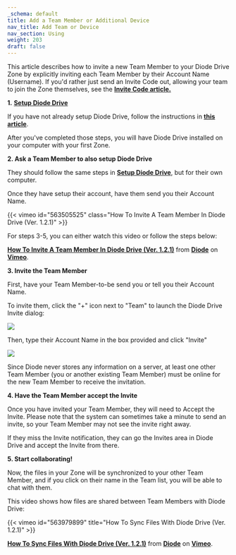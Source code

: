 ```yaml
---
_schema: default
title: Add a Team Member or Additional Device
nav_title: Add Team or Device
nav_section: Using
weight: 203
draft: false
---
```

This article describes how to invite a new Team Member to your Diode Drive Zone by explicitly inviting each Team Member by their Account Name (Username). If you'd rather just send an Invite Code out, allowing your team to join the Zone themselves, see the <a href="https://app.docs.diode.io/docs/using/invite-codes/" target="_blank" rel="noopener"><strong>Invite Code article.</strong></a>

**1\.** <a href="https://app.docs.diode.io/docs/" target="_blank" rel="noopener"><strong>Setup Diode Drive</strong></a>

If you have not already setup Diode Drive, follow the instructions in <a href="https://app.docs.diode.io/docs/" target="_blank" rel="noopener"><strong>this article</strong></a>.

After you've completed those steps, you will have Diode Drive installed on your computer with your first Zone.

**2\. Ask a Team Member to also setup Diode Drive**

They should follow the same steps in <a href="https://app.docs.diode.io/docs/" target="_blank" rel="noopener"><strong>Setup Diode Drive</strong></a>, but for their own computer.

Once they have setup their account, have them send you their Account Name.

{{< vimeo id="563505525" class="How To Invite A Team Member In Diode Drive (Ver. 1.2.1)" >}}

For steps 3-5, you can either watch this video or follow the steps below:

[**How To Invite A Team Member In Diode Drive (Ver. 1.2.1)**](https://vimeo.com/562684103) from [**Diode**](https://vimeo.com/diodechain) on [**Vimeo**](https://vimeo.com/).

**3\. Invite the Team Member**

First, have your Team Member-to-be send you or tell you their Account Name.

To invite them, click the "+" icon next to "Team" to launch the Diode Drive Invite dialog:

![](/uploads/image-51.png)

Then, type their Account Name in the box provided and click "Invite"

![](/uploads/image-52.png)

Since Diode never stores any information on a server, at least one other Team Member (you or another existing Team Member) must be online for the new Team Member to receive the invitation.

**4\. Have the Team Member accept the Invite**

Once you have invited your Team Member, they will need to Accept the Invite. Please note that the system can sometimes take a minute to send an invite, so your Team Member may not see the invite right away.

If they miss the Invite notification, they can go the Invites area in Diode Drive and accept the Invite from there.

**5\. Start collaborating!**

Now, the files in your Zone will be synchronized to your other Team Member, and if you click on their name in the Team list, you will be able to chat with them.

This video shows how files are shared between Team Members with Diode Drive:

{{< vimeo id="563979899" title="How To Sync Files With Diode Drive (Ver. 1.2.1)" >}}

[**How To Sync Files With Diode Drive (Ver. 1.2.1)**](https://vimeo.com/562684103) from [**Diode**](https://vimeo.com/diodechain) on [**Vimeo**](https://vimeo.com/).

&nbsp;